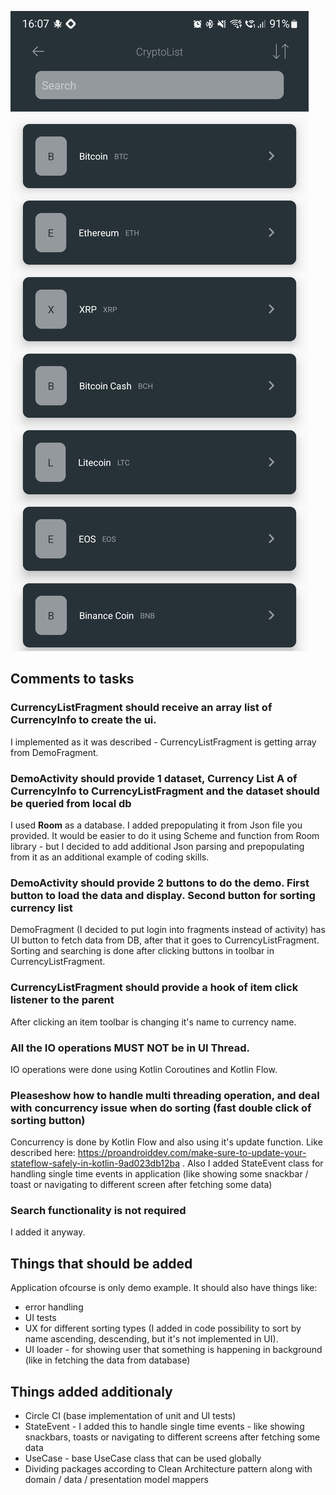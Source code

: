 ![Screenshot](https://github.com/sgozdzik/cryptolist/blob/Add-screenshot/screenshot.jpg?raw=true)

## Comments to tasks

### CurrencyListFragment should receive an array list of CurrencyInfo to create the ui.
I implemented as it was described - CurrencyListFragment is getting array from DemoFragment.
### DemoActivity should provide 1 dataset, Currency List A of CurrencyInfo to CurrencyListFragment and the dataset should be queried from local db
I used **Room** as a database. I added prepopulating it from Json file you provided. It would be easier to do it using Scheme and function from Room library - but I decided to add additional Json parsing and prepopulating from it as an additional example of coding skills. 
### DemoActivity should provide 2 buttons to do the demo. First button to load the data and display. Second button for sorting currency list
DemoFragment (I decided to put login into fragments instead of activity) has UI button to fetch data from DB, after that it goes to CurrencyListFragment. Sorting and searching is done after clicking buttons in toolbar in CurrencyListFragment.
### CurrencyListFragment should provide a hook of item click listener to the parent
After clicking an item toolbar is changing it's name to currency name.
### All the IO operations ​MUST NOT ​be in UI Thread.
IO operations were done using Kotlin Coroutines and Kotlin Flow.
### Please ​show how to handle ​multi threading operation​, and deal with ​concurrency issue​ when do sorting (fast double click of sorting button)
Concurrency is done by Kotlin Flow and also using it's update function. Like described here: https://proandroiddev.com/make-sure-to-update-your-stateflow-safely-in-kotlin-9ad023db12ba . Also I added StateEvent class for handling single time events in application (like showing some snackbar / toast or navigating to different screen after fetching some data)
### Search functionality is not required
I added it anyway. 


## Things that should be added
Application ofcourse is only demo example. It should also have things like:

- error handling
- UI tests
- UX for different sorting types (I added in code possibility to sort by name ascending, descending, but it's not implemented in UI).
- UI loader - for showing user that something is happening in background (like in fetching the data from database)

## Things added additionaly

- Circle CI (base implementation of unit and UI tests)
- StateEvent - I added this to handle single time events - like showing snackbars, toasts or navigating to different screens after fetching some data
- UseCase - base UseCase class that can be used globally 
- Dividing packages according to Clean Architecture pattern along with domain / data / presentation model mappers 
